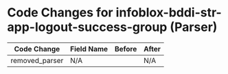 # Code Changes for infoblox-bddi-str-app-logout-success-group (Parser)

| Code Change | Field Name | Before | After |
|-------------|------------|--------|-------|
| removed_parser | N/A |  | N/A |